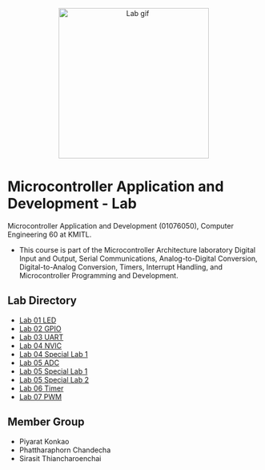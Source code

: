 <p align="center">
 <img src="https://media.giphy.com/media/NVNwvgYve28dhzXr6b/giphy.gif" width="300" hight="300" alt="Lab gif"/>
</p>

# Microcontroller Application and Development - Lab
Microcontroller Application and Development (01076050), Computer Engineering 60 at KMITL.

- This course is part of the Microcontroller Architecture laboratory Digital Input and Output, Serial Communications, Analog-to-Digital Conversion, Digital-to-Analog Conversion, Timers, Interrupt Handling, and Microcontroller Programming and Development.

## Lab Directory 
- [Lab 01 LED](lab01)
- [Lab 02 GPIO](lab02)
- [Lab 03 UART](lab03)
- [Lab 04 NVIC](lab04)
- [Lab 04 Special Lab 1](speacial_lab4)
- [Lab 05 ADC](lab05)
- [Lab 05 Special Lab 1](speacial_lab5)
- [Lab 05 Special Lab 2](speacial_lab5_2)
- [Lab 06 Timer](lab06)
- [Lab 07 PWM](lab07)

## Member Group
- Piyarat Konkao
- Phattharaphorn Chandecha
- Sirasit Thiancharoenchai
